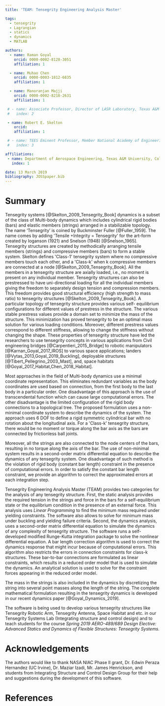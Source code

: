 ```yaml
---
title: 'TEAM: Tensegrity Engineering Analysis Master'

tags:
  - tensegrity
  - Lagrangian
  - statics
  - dynamics
  - MATLAB

authors:
  - name: Raman Goyal
    orcid: 0000-0002-8128-3051
    affiliation: 1

  - name: Muhao Chen
    orcid: 0000-0003-1812-6835
    affiliation: 1

  - name: Manoranjan Majji
    orcid: 0000-0002-8218-2631
    affiliation: 1

 # - name: Associate Professor, Director of LASR Laboratory, Texas A&M University
 #   index: 2

 - name: Robert E. Skelton
    orcid: 
    affiliation: 1

 # - name: TEES Eminent Professor, Member National Academy of Engineering, Texas A&M University
 #   index: 3

affiliations:
 - name: Department of Aerospace Engineering, Texas A&M University, College Station, Texas, USA
   index: 1

date: 13 March 2019
bibliography: JOSSpaper.bib
---
```


# Summary

Tensegrity systems [@Skelton_2009_Tensegrity_Book] dynamics is a subset of the class of Multi-body dynamics which includes cylindrical rigid bodies (bars) and elastic members (strings) arranged in a stabilizable topology. The name ‘Tensegrity’ is coined by Buckminster Fuller [@Fuller_1959]. The name comes by adding 'Tensile +Integrity = Tensegrity' for the art-form created by Ioganson (1921) and Snelson (1948) [@Snelson_1965].  Tensegrity structures are created by methodically arranging tensile members (strings) and compressive members (bars) to form a stable system. Skelton defines 'Class-1' tensegrity system where no compressive members touch each other, and a 'Class-k' when k compressive members are connected at a node [@Skelton_2009_Tensegrity_Book]. All the members in a tensegrity structure are axially loaded, i.e., no moment is present on any individual member. Tensegrity structures can also be prestressed to have uni-directional loading for all the individual members giving the freedom to separately design tension and compression members. This freedom provides good structural efficiency (high strength to mass ratio) to tensegrity structures [@Skelton_2009_Tensegrity_Book]. A particular topology of tensegrity structure provides various self- equilibrium configurations for different values of prestress in the structure. The various stable prestress values provide a domain set to minimize the mass of the structure. This minimization has proved tensegrity to be an optimal mass solution for various loading conditions. Moreover, different prestress values correspond to different stiffness, allowing to change the stiffness without changing the shape. These properties of tensegrity structure have led the researchers to use tensegrity concepts in various applications from Civil engineering bridges [@Carpentieri_2015_Bridge] to robotic manipulators [@Karnan_Goyal_2017_IROS] to various space applications; landers [@Vytas_2013,Goyal_2019_Buckling], deployable structures [@Tibert_Pellegrino_2003_Mast], and, space habitats [@Goyal_2017_Habitat,Chen_2018_Habitat].

Most approaches in the field of Multi-body dynamics use a minimal coordinate representation. This eliminates redundant variables as the body coordinates are used based on connection, from the first body to the last body in a particular order. One disadvantage of this approach is the use of transcendental function which can cause large computational errors. The other disadvantage is the limited configuration of the rigid body connections to a topological tree. The proposed formulation uses a non-minimal coordinate system to describe the dynamics of the system. The approach uses 6 DOF to define a rigid symmetric cylindrical bar with no rotation about the longitudinal axis. For a 'Class-k' tensegrity structure, there would be no moment or torque along the bar axis as the bars are connected by frictionless ball joints. 

Moreover, all the strings are also connected to the node centers of the bars, resulting in no torque along the axis of the bar. The use of non-minimal system results in a second-order matrix differential equation to describe the dynamics of any tensegrity system. One disadvantage of such method is the violation of rigid body (constant bar length) constraint in the presence of computational errors. In order to satisfy the constant bar length constraint, we provide an algorithm to correct the approximated errors at each integration step. 

Tensegrity Engineering Analysis Master (TEAM) provides two categories for the analysis of any tensegrity structure. First, the static analysis provides the required tension in the strings and force in the bars for a self-equilibrium state or the equilibrium condition in the presence of an external force. This analysis uses *Linear Programming* to find the minimum mass required under yielding constraints. The software also allows to solve for minimum mass under buckling and yielding failure criteria. Second, the dynamics analysis, uses a second-order matrix differential equation to simulate the dynamics of any complexity of tensegrity structure. The software runs a self-developed modified Runge-Kutta integration package to solve the nonlinear differential equation. A bar length correction algorithm is used to correct the dynamics response that might incur because of computational errors. This algorithm also restricts the errors in connection constraints for class-k structures. These bar-to-bar connections are formulated as linear constraints, which results in a reduced order model that is used to simulate the dynamics. An analytical solution is used to solve for the constraint forces appearing in the reduced order model.

The mass in the strings is also included in the dynamics by discretizing the string into several point masses along the length of the string. The complete mathematical formulation resulting in the tensegrity dynamics is developed in our recent dynamics paper [@Goyal_Dynamics_2019].



The software is being used to develop various tensegrity structures like Tensegrity Robotic Arm, Tensegrity Antenna, Space Habitat and etc. in our Tensegrity Systems Lab (Integrating structure and control design) and to teach students for the course *Spring 2019 AERO-489/689 Design Elective: Advanced Statics and Dynamics of Flexible Structures: Tensegrity Systems*.

# Acknowledgements

The authors would like to thank NASA NIAC Phase II grant, Dr. Edwin Peraza Hernandez (UC Irvine), Dr. Maziar Izadi, Mr. James Henrickson, and students from Integrating Structure and Control Design Group for their help and suggestions during the development of this software. 
# References

<!--Please contact the authors at ramaniitrgoyal92@tamu.edu, muhaochen@tamu.edu, mmajji@tamu.edu or bobskelton@tamu.edu for a copy of the submitted paper. -->
